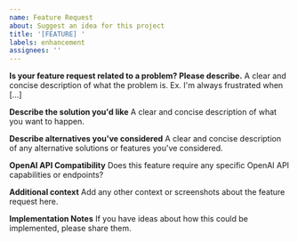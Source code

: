 ```yaml
---
name: Feature Request
about: Suggest an idea for this project
title: '[FEATURE] '
labels: enhancement
assignees: ''
---
```


**Is your feature request related to a problem? Please describe.**
A clear and concise description of what the problem is. Ex. I'm always frustrated when [...]

**Describe the solution you'd like**
A clear and concise description of what you want to happen.

**Describe alternatives you've considered**
A clear and concise description of any alternative solutions or features you've considered.

**OpenAI API Compatibility**
Does this feature require any specific OpenAI API capabilities or endpoints?

**Additional context**
Add any other context or screenshots about the feature request here.

**Implementation Notes**
If you have ideas about how this could be implemented, please share them.
